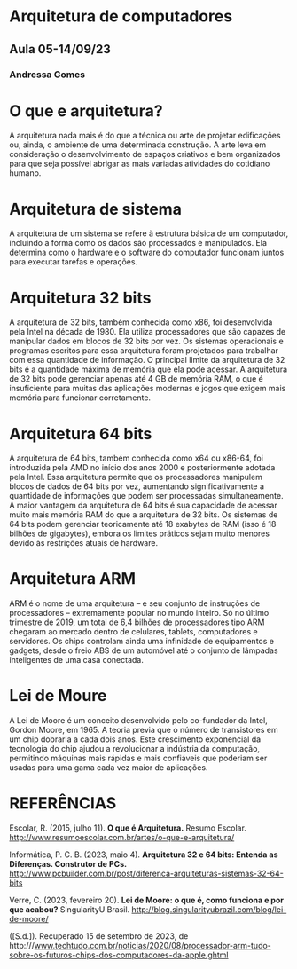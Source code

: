 # Arquitetura de computadores
## Aula 05-14/09/23
### Andressa Gomes

# O que e arquitetura?

A arquitetura nada mais é do que a técnica ou arte de projetar edificações ou, ainda, o ambiente de uma determinada construção. A arte leva em consideração o desenvolvimento de espaços criativos e bem organizados para que seja possível abrigar as mais variadas atividades do cotidiano humano.

# Arquitetura de sistema

A arquitetura de um sistema se refere à estrutura básica de um computador, incluindo a forma como os dados são processados e manipulados. Ela determina como o hardware e o software do computador funcionam juntos para executar tarefas e operações.

# Arquitetura 32 bits

A arquitetura de 32 bits, também conhecida como x86, foi desenvolvida pela Intel na década de 1980. Ela utiliza processadores que são capazes de manipular dados em blocos de 32 bits por vez. Os sistemas operacionais e programas escritos para essa arquitetura foram projetados para trabalhar com essa quantidade de informação.
O principal limite da arquitetura de 32 bits é a quantidade máxima de memória que ela pode acessar. A arquitetura de 32 bits pode gerenciar apenas até 4 GB de memória RAM, o que é insuficiente para muitas das aplicações modernas e jogos que exigem mais memória para funcionar corretamente.

# Arquitetura 64 bits

A arquitetura de 64 bits, também conhecida como x64 ou x86-64, foi introduzida pela AMD no início dos anos 2000 e posteriormente adotada pela Intel. Essa arquitetura permite que os processadores manipulem blocos de dados de 64 bits por vez, aumentando significativamente a quantidade de informações que podem ser processadas simultaneamente.
A maior vantagem da arquitetura de 64 bits é sua capacidade de acessar muito mais memória RAM do que a arquitetura de 32 bits. Os sistemas de 64 bits podem gerenciar teoricamente até 18 exabytes de RAM (isso é 18 bilhões de gigabytes), embora os limites práticos sejam muito menores devido às restrições atuais de hardware.

# Arquitetura ARM

ARM é o nome de uma arquitetura – e seu conjunto de instruções de processadores – extremamente popular no mundo inteiro. Só no último trimestre de 2019, um total de 6,4 bilhões de processadores tipo ARM chegaram ao mercado dentro de celulares, tablets, computadores e servidores. Os chips controlam ainda uma infinidade de equipamentos e gadgets, desde o freio ABS de um automóvel até o conjunto de lâmpadas inteligentes de uma casa conectada.

# Lei de Moure

A Lei de Moore é um conceito desenvolvido pelo co-fundador da Intel, Gordon Moore, em 1965. A teoria previa que o número de transistores em um chip dobraria a cada dois anos.
Este crescimento exponencial da tecnologia do chip ajudou a revolucionar a indústria da computação, permitindo máquinas mais rápidas e mais confiáveis que poderiam ser usadas para uma gama cada vez maior de aplicações.

# REFERÊNCIAS

Escolar, R. (2015, julho 11). **O que é Arquitetura.** Resumo Escolar. http://www.resumoescolar.com.br/artes/o-que-e-arquitetura/

Informática, P. C. B. (2023, maio 4). **Arquitetura 32 e 64 bits: Entenda as Diferenças. Construtor de PCs.** http://www.pcbuilder.com.br/post/diferenca-arquiteturas-sistemas-32-64-bits

Verre, C. (2023, fevereiro 20). **Lei de Moore: o que é, como funciona e por que acabou?** SingularityU Brasil. http://blog.singularityubrazil.com/blog/lei-de-moore/

([S.d.]). Recuperado 15 de setembro de 2023, de http:///www.techtudo.com.br/noticias/2020/08/processador-arm-tudo-sobre-os-futuros-chips-dos-computadores-da-apple.ghtml